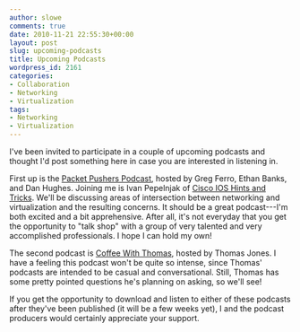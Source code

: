 ```yaml
---
author: slowe
comments: true
date: 2010-11-21 22:55:30+00:00
layout: post
slug: upcoming-podcasts
title: Upcoming Podcasts
wordpress_id: 2161
categories:
- Collaboration
- Networking
- Virtualization
tags:
- Networking
- Virtualization
---
```


I've been invited to participate in a couple of upcoming podcasts and thought I'd post something here in case you are interested in listening in.

First up is the [Packet Pushers Podcast](http://packetpushers.net/), hosted by Greg Ferro, Ethan Banks, and Dan Hughes. Joining me is Ivan Pepelnjak of [Cisco IOS Hints and Tricks](http://blog.ioshints.info/). We'll be discussing areas of intersection between networking and virtualization and the resulting concerns. It should be a great podcast---I'm both excited and a bit apprehensive. After all, it's not everyday that you get the opportunity to "talk shop" with a group of very talented and very accomplished professionals. I hope I can hold my own!

The second podcast is [Coffee With Thomas](http://www.niketown588.com/2010/07/coffee-with-thomas.html), hosted by Thomas Jones. I have a feeling this podcast won't be quite so intense, since Thomas' podcasts are intended to be casual and conversational. Still, Thomas has some pretty pointed questions he's planning on asking, so we'll see!

If you get the opportunity to download and listen to either of these podcasts after they've been published (it will be a few weeks yet), I and the podcast producers would certainly appreciate your support.
